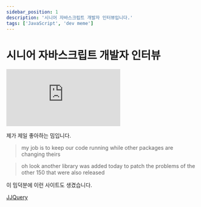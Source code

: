 ```yaml
---
sidebar_position: 1
description: '시니어 자바스크립트 개발자 인터뷰입니다.'
tags: ['JavaScript', 'dev meme']
---
```


# 시니어 자바스크립트 개발자 인터뷰

<iframe class="codepen" src="https://www.youtube.com/embed/Uo3cL4nrGOk" title="시니어 자바스크립트 개발자 인터뷰" frameborder="0" allow="accelerometer; autoplay; clipboard-write; encrypted-media; gyroscope; picture-in-picture; web-share" allowfullscreen></iframe>

제가 제일 좋아하는 밈입니다.

> my job is to keep our code running while other packages are changing theirs

> oh look another library was added today to patch the problems of the other 150 that were also released

이 밈덕분에 이런 사이트도 생겼습니다.

[JJQuery](https://jjquery.io/)
